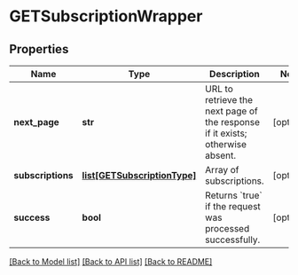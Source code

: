 # GETSubscriptionWrapper

## Properties
Name | Type | Description | Notes
------------ | ------------- | ------------- | -------------
**next_page** | **str** | URL to retrieve the next page of the response if it exists; otherwise absent.  | [optional] 
**subscriptions** | [**list[GETSubscriptionType]**](GETSubscriptionType.md) | Array of subscriptions.  | [optional] 
**success** | **bool** | Returns &#x60;true&#x60; if the request was processed successfully.  | [optional] 

[[Back to Model list]](../README.md#documentation-for-models) [[Back to API list]](../README.md#documentation-for-api-endpoints) [[Back to README]](../README.md)

